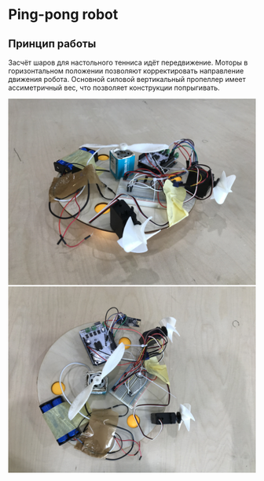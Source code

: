 # Ping-pong robot

## Принцип работы

Засчёт шаров для настольного тенниса идёт передвижение. Моторы в горизонтальном положении позволяют корректировать направление движения робота. Основной силовой вертикальный пропеллер имеет ассиметричный вес, что позволяет конструкции попрыгивать. 

![](1.jpg)
![](2.jpg)